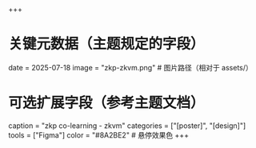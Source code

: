 +++
# 关键元数据（主题规定的字段）
date =  2025-07-18
image = "zkp-zkvm.png"  # 图片路径（相对于 assets/）

# 可选扩展字段（参考主题文档）
caption =  "zkp co-learning - zkvm"
categories =  ["[poster]", "[design]"]
tools =  ["Figma"]
color = "#8A2BE2"  # 悬停效果色
+++